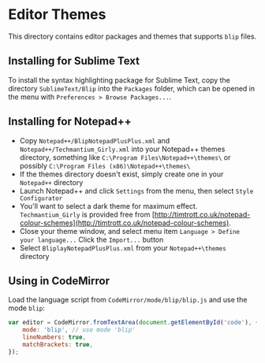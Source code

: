 Editor Themes
=============

This directory contains editor packages and themes that supports `blip` files.

Installing for Sublime Text
-----------------------------------

To install the syntax highlighting package for Sublime Text,
copy the directory `SublimeText/Blip` into the `Packages` folder, which can be opened in the menu with `Preferences > Browse Packages...`.

Installing for Notepad++
-----------------------------------

- Copy `Notepad++/BlipNotepadPlusPlus.xml` and `Notepad++/Techmantium_Girly.xml` into your Notepad++ themes directory, something like `C:\Program Files\Notepad++\themes\` or possibly `C:\Program Files (x86)\Notepad++\themes\`
- If the themes directory doesn't exist, simply create one in your `Notepad++` directory
- Launch Notepad++ and click `Settings` from the menu, then select `Style Configurator`
- You'll want to select a dark theme for maximum effect. `Techmantium_Girly` is provided free from [http://timtrott.co.uk/notepad-colour-schemes](http://timtrott.co.uk/notepad-colour-schemes).
- Close your theme window, and select menu item `Language > Define your language...` Click the `Import...` button
- Select `BliplayNotepadPlusPlus.xml` from your `Notepad++\themes` directory

Using in CodeMirror
-----------------------------------

Load the language script from `CodeMirror/mode/blip/blip.js` and use the mode `blip`:

```js
var editor = CodeMirror.fromTextArea(document.getElementById('code'), {
	mode: 'blip', // use mode 'blip'
	lineNumbers: true,
	matchBrackets: true,
});
```
